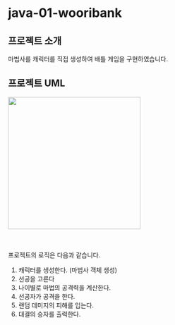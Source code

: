 # java-01-wooribank

## 프로젝트 소개

마법사를 캐릭터를 직접 생성하여 배틀 게임을 구현하였습니다.

## 프로젝트 UML

<img width="300" src="https://github.com/woorifisa-service-dev/backend-1st-magicBattle/assets/68263815/8135c70c-3f48-401b-8235-01c4e7151e12"/>


<br><br>
프로젝트의 로직은 다음과 같습니다.
<br>
1. 캐릭터를 생성한다. (마법사 객체 생성)<br>
2. 선공을 고른다<br>
3. 나이별로 마법의 공격력을 계산한다.<br>
4. 선공자가 공격을 한다.<br>
5. 랜덤 데미지의 피해를 입는다.<br>
6. 대결의 승자를 출력한다.<br>






